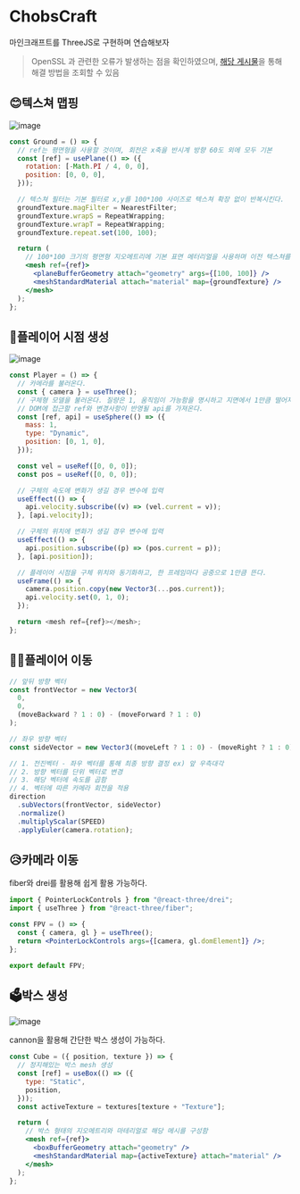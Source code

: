 # ChobsCraft

마인크래프트를 ThreeJS로 구현하며 연습해보자

> OpenSSL 과 관련한 오류가 발생하는 점을 확인하였으며, [해당 게시물](https://velog.io/@kwb020312/%EC%95%8C%EA%B2%8C%EB%90%9C-%EA%B2%83-ERROSSLEVPUNSUPPORTED-%EC%98%A4%EB%A5%98-NODE-%EB%B2%84%EC%A0%84-%EB%8B%A4%EC%9A%B4%ED%95%98%EC%A7%80%EB%A7%88)을 통해 해결 방법을 조회할 수 있음

## 😊텍스쳐 맵핑

![image](https://github.com/kwb020312/ChobsCraft/assets/46777310/61b9d080-8b21-4622-a5cf-ce4abe609b45)

```jsx
const Ground = () => {
  // ref는 평면형을 사용할 것이며, 회전은 x축을 반시계 방향 60도 외에 모두 기본
  const [ref] = usePlane(() => ({
    rotation: [-Math.PI / 4, 0, 0],
    position: [0, 0, 0],
  }));

  // 텍스쳐 필터는 기본 필터로 x,y를 100*100 사이즈로 텍스쳐 확장 없이 반복시킨다.
  groundTexture.magFilter = NearestFilter;
  groundTexture.wrapS = RepeatWrapping;
  groundTexture.wrapT = RepeatWrapping;
  groundTexture.repeat.set(100, 100);

  return (
    // 100*100 크기의 평면형 지오메트리에 기본 표면 메터리얼을 사용하며 이전 텍스쳐를 맵핑시킨다.
    <mesh ref={ref}>
      <planeBufferGeometry attach="geometry" args={[100, 100]} />
      <meshStandardMaterial attach="material" map={groundTexture} />
    </mesh>
  );
};
```

## 🤗플레이어 시점 생성

![image](https://github.com/kwb020312/ChobsCraft/assets/46777310/c0cb603a-0fbd-4a4d-be7a-a3a65679986d)

```javascript
const Player = () => {
  // 카메라를 불러온다.
  const { camera } = useThree();
  // 구체형 모델을 불러온다. 질량은 1, 움직임이 가능함을 명시하고 지면에서 1만큼 떨어져있음
  // DOM에 접근할 ref와 변경사항이 반영될 api를 가져온다.
  const [ref, api] = useSphere(() => ({
    mass: 1,
    type: "Dynamic",
    position: [0, 1, 0],
  }));

  const vel = useRef([0, 0, 0]);
  const pos = useRef([0, 0, 0]);

  // 구체의 속도에 변화가 생길 경우 변수에 입력
  useEffect(() => {
    api.velocity.subscribe((v) => (vel.current = v));
  }, [api.velocity]);

  // 구체의 위치에 변화가 생길 경우 변수에 입력
  useEffect(() => {
    api.position.subscribe((p) => (pos.current = p));
  }, [api.position]);

  // 플레이어 시점을 구체 위치와 동기화하고, 한 프레임마다 공중으로 1만큼 뜬다.
  useFrame(() => {
    camera.position.copy(new Vector3(...pos.current));
    api.velocity.set(0, 1, 0);
  });

  return <mesh ref={ref}></mesh>;
};
```

## 👨‍🦰플레이어 이동

```javascript
// 앞뒤 방향 벡터
const frontVector = new Vector3(
  0,
  0,
  (moveBackward ? 1 : 0) - (moveForward ? 1 : 0)
);

// 좌우 방향 벡터
const sideVector = new Vector3((moveLeft ? 1 : 0) - (moveRight ? 1 : 0), 0, 0);

// 1. 전진벡터 - 좌우 벡터를 통해 최종 방향 결정 ex) 앞 우측대각
// 2. 방향 벡터를 단위 벡터로 변경
// 3. 해당 벡터에 속도를 곱함
// 4. 벡터에 따른 카메라 회전을 적용
direction
  .subVectors(frontVector, sideVector)
  .normalize()
  .multiplyScalar(SPEED)
  .applyEuler(camera.rotation);
```

## 😥카메라 이동

fiber와 drei를 활용해 쉽게 활용 가능하다.

```jsx
import { PointerLockControls } from "@react-three/drei";
import { useThree } from "@react-three/fiber";

const FPV = () => {
  const { camera, gl } = useThree();
  return <PointerLockControls args={[camera, gl.domElement]} />;
};

export default FPV;
```

## 🗳박스 생성

![image](https://github.com/kwb020312/ChobsCraft/assets/46777310/ae382c55-0b79-47cb-a1c3-5c6fdf81e378)

cannon을 활용해 간단한 박스 생성이 가능하다.

```jsx
const Cube = ({ position, texture }) => {
  // 정지해있는 박스 mesh 생성
  const [ref] = useBox(() => ({
    type: "Static",
    position,
  }));
  const activeTexture = textures[texture + "Texture"];

  return (
    // 박스 형태의 지오메트리와 마테리얼로 해당 메시를 구성함
    <mesh ref={ref}>
      <boxBufferGeometry attach="geometry" />
      <meshStandardMaterial map={activeTexture} attach="material" />
    </mesh>
  );
};
```

